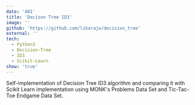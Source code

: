 ```yaml
---
date: '401'
title: 'Decison Tree ID3'
image: ''
github: 'https://github.com/likarajo/decision_tree'
external: ''
tech:
  - Python3
  - Decision-Tree
  - ID3
  - Scikit-Learn
show: 'true'
---
```


Self-implementation of Decision Tree ID3 algorithm and comparing it with Scikit Learn implementation using MONK's Problems Data Set and Tic-Tac-Toe Endgame Data Set.